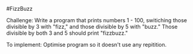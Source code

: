 #FizzBuzz

Challenge: Write a program that prints numbers 1 - 100, switiching those divisible by 3 with "fizz," and those divisible by 5 with "buzz."
Those divisible by both 3 and 5 should print "fizzbuzz."

To implement: Optimise program so it doesn't use any repitition.
